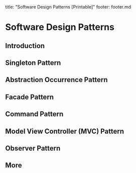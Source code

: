 <frontmatter>
title: "Software Design Patterns [Printable]"
footer: footer.md
</frontmatter>

<include src="navbar.md" boilerplate />

<link rel="stylesheet" href="{{baseUrl}}/css/textbook.css">

<div class="website-content">

<div id="main">

# Software Design Patterns

## Introduction

<include src="introduction/what/unit-inParent-asFlat-print.md" boilerplate />
<include src="introduction/format/unit-inParent-asFlat-print.md" boilerplate />

## Singleton Pattern

<include src="singleton/what/unit-inParent-asFlat-print.md" boilerplate />
<include src="singleton/implementation/unit-inParent-asFlat-print.md" boilerplate />
<include src="singleton/evaluation/unit-inParent-asFlat-print.md" boilerplate />

## Abstraction Occurrence Pattern

<include src="abstractionOccurrence/what/unit-inParent-asFlat-print.md" boilerplate />

## Facade Pattern

<include src="facade/what/unit-inParent-asFlat-print.md" boilerplate />

## Command Pattern

<include src="command/what/unit-inParent-asFlat-print.md" boilerplate />

## Model View Controller (MVC) Pattern

<include src="modelViewController/what/unit-inParent-asFlat-print.md" boilerplate />

## Observer Pattern

<include src="observer/what/unit-inParent-asFlat-print.md" boilerplate />

## More

<include src="more/combiningDesignPatterns/unit-inParent-asFlat-print.md" boilerplate />
<include src="more/otherDesignPatterns/unit-inParent-asFlat-print.md" boilerplate />
<include src="more/usingDesignPatterns/unit-inParent-asFlat-print.md" boilerplate />
<include src="more/otherTypesOfPatterns/unit-inParent-asFlat-print.md" boilerplate />
<include src="more/vsPrinciples/unit-inParent-asFlat-print.md" boilerplate />

</div>

</div>

